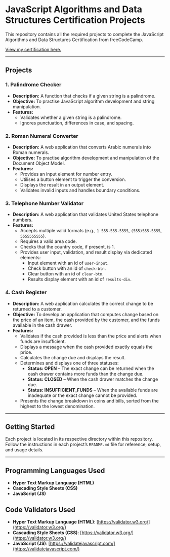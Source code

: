 # JavaScript Algorithms and Data Structures Certification Projects

This repository contains all the required projects to complete the JavaScript Algorithms and Data Structures Certification from freeCodeCamp.

[View my certification here.](https://www.freecodecamp.org/certification/-SirLancelot/javascript-algorithms-and-data-structures-v8)

--------------------------------------------------------------------------------------------------------------------------

## Projects

### 1. Palindrome Checker
- **Description:** A function that checks if a given string is a palindrome.
- **Objective:** To practise JavaScript algorithm development and string manipulation.
- **Features:**
  - Validates whether a given string is a palindrome.
  - Ignores punctuation, differences in case, and spacing.

### 2. Roman Numeral Converter
- **Description:** A web application that converts Arabic numerals into Roman numerals.
- **Objective:** To practise algorithm development and manipulation of the Document Object Model.
- **Features:**
  - Provides an input element for number entry.
  - Utilises a button element to trigger the conversion.
  - Displays the result in an output element.
  - Validates invalid inputs and handles boundary conditions.

### 3. Telephone Number Validator
- **Description:** A web application that validates United States telephone numbers.
- **Features:**
  - Accepts multiple valid formats (e.g., `1 555-555-5555`, `(555)555-5555`, `5555555555`).
  - Requires a valid area code.
  - Checks that the country code, if present, is 1.
  - Provides user input, validation, and result display via dedicated elements:
    - Input element with an id of `user-input`.
    - Check button with an id of `check-btn`.
    - Clear button with an id of `clear-btn`.
    - Results display element with an id of `results-div`.

### 4. Cash Register
- **Description:** A web application calculates the correct change to be returned to a customer.
- **Objective:** To develop an application that computes change based on the price of an item, the cash provided by the customer, and the funds available in the cash drawer.
- **Features:**
  - Validates if the cash provided is less than the price and alerts when funds are insufficient.
  - Displays a message when the cash provided exactly equals the price.
  - Calculates the change due and displays the result.
  - Determines and displays one of three statuses:
    - **Status: OPEN** – The exact change can be returned when the cash drawer contains more funds than the change due.
    - **Status: CLOSED** – When the cash drawer matches the change due.
    - **Status: INSUFFICIENT_FUNDS** – When the available funds are inadequate or the exact change cannot be provided.
  - Presents the change breakdown in coins and bills, sorted from the highest to the lowest denomination.

--------------------------------------------------------------------------------------------------------------------------

## Getting Started

Each project is located in its respective directory within this repository. Follow the instructions in each project’s `README.md` file for reference, setup, and usage details.

--------------------------------------------------------------------------------------------------------------------------

## Programming Languages Used

- **Hyper Text Markup Language (HTML)**  
- **Cascading Style Sheets (CSS)**  
- **JavaScript (JS)**


## Code Validators Used

- **Hyper Text Markup Language (HTML)**: [https://validator.w3.org/](https://validator.w3.org/)
- **Cascading Style Sheets (CSS)**: [https://validator.w3.org/](https://validator.w3.org/)
- **JavaScript (JS)**: [https://validatejavascript.com/](https://validatejavascript.com/)
